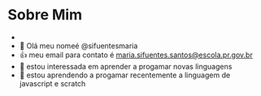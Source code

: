 # Sobre Mim
-
- 👋 Olá meu nomeé @sifuentesmaria
- 👍 meu email para contato é maria.sifuentes.santos@escola.pr.gov.br
-  👀 estou interessada em aprender a progamar novas linguagens
- 🌱 estou aprendendo a progamar recentemente a linguagem de javascript e scratch

<!---
sifuentesmaria/sifuentesmaria is a ✨ special ✨ repository because its `README.md` (this file) appears on your GitHub profile.
You can click the Preview link to take a look at your changes.
--->
